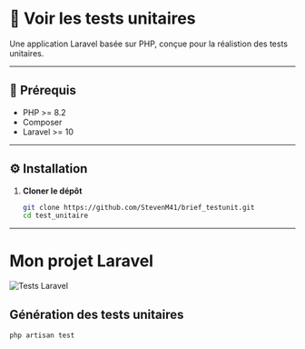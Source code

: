 # 🎯 Voir les tests unitaires

Une application Laravel basée sur PHP, conçue pour la réalistion des tests unitaires.

---

## 🚀 Prérequis

- PHP >= 8.2
- Composer
- Laravel >= 10

---

## ⚙️ Installation

1. **Cloner le dépôt**
   ```bash
   git clone https://github.com/StevenM41/brief_testunit.git
   cd test_unitaire
   ```
   
---

# Mon projet Laravel

![Tests Laravel](https://github.com/StevenM41/brief_testunit/actions/workflows/php.yml/badge.svg)

## Génération des tests unitaires
```bash
php artisan test 
    
